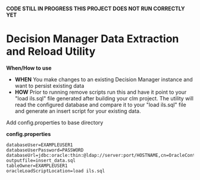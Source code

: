 **CODE STILL IN PROGRESS THIS PROJECT DOES NOT RUN CORRECTLY YET**

# Decision Manager Data Extraction and Reload Utility

**When/How to use**
* **WHEN** You make changes to an existing Decision Manager instance and want to persist existing data
* **HOW** Prior to running remove scripts run this and have it point to your "load ils.sql" file generated after building your clm project. The utility will read the configured database and compare it to your "load ils.sql" file and generate an insert script for your existing data.



Add config.properties to base directory

**config.properties**
```properties
databaseUser=EXAMPLEUSER1
databaseUserPassword=PASSWORD
databaseUrl=jdbc:oracle:thin:@ldap://server:port/HOSTNAME,cn=OracleContext,dc=domain,dc=com
outputfile=insert_data.sql
tableOwner=EXAMPLEUSER1
oracleLoadScriptLocation=load ils.sql
```
